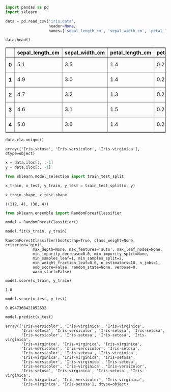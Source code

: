 

```python
import pandas as pd
import sklearn
```


```python
data = pd.read_csv('iris.data', 
                   header=None, 
                   names=['sepal_length_cm', 'sepal_width_cm', 'petal_length_cm', 'petal_width_cm', 'cla'])
```


```python
data.head()
```




<div>
<style scoped>
    .dataframe tbody tr th:only-of-type {
        vertical-align: middle;
    }

    .dataframe tbody tr th {
        vertical-align: top;
    }

    .dataframe thead th {
        text-align: right;
    }
</style>
<table border="1" class="dataframe">
  <thead>
    <tr style="text-align: right;">
      <th></th>
      <th>sepal_length_cm</th>
      <th>sepal_width_cm</th>
      <th>petal_length_cm</th>
      <th>petal_width_cm</th>
      <th>cla</th>
    </tr>
  </thead>
  <tbody>
    <tr>
      <th>0</th>
      <td>5.1</td>
      <td>3.5</td>
      <td>1.4</td>
      <td>0.2</td>
      <td>Iris-setosa</td>
    </tr>
    <tr>
      <th>1</th>
      <td>4.9</td>
      <td>3.0</td>
      <td>1.4</td>
      <td>0.2</td>
      <td>Iris-setosa</td>
    </tr>
    <tr>
      <th>2</th>
      <td>4.7</td>
      <td>3.2</td>
      <td>1.3</td>
      <td>0.2</td>
      <td>Iris-setosa</td>
    </tr>
    <tr>
      <th>3</th>
      <td>4.6</td>
      <td>3.1</td>
      <td>1.5</td>
      <td>0.2</td>
      <td>Iris-setosa</td>
    </tr>
    <tr>
      <th>4</th>
      <td>5.0</td>
      <td>3.6</td>
      <td>1.4</td>
      <td>0.2</td>
      <td>Iris-setosa</td>
    </tr>
  </tbody>
</table>
</div>




```python
data.cla.unique()
```




    array(['Iris-setosa', 'Iris-versicolor', 'Iris-virginica'], dtype=object)




```python
x = data.iloc[:, :-1]
y = data.iloc[:, -1]
```


```python
from sklearn.model_selection import train_test_split
```


```python
x_train, x_test, y_train, y_test = train_test_split(x, y)
```


```python
x_train.shape, x_test.shape
```




    ((112, 4), (38, 4))




```python
from sklearn.ensemble import RandomForestClassifier
```


```python
model = RandomForestClassifier()
```


```python
model.fit(x_train, y_train)
```




    RandomForestClassifier(bootstrap=True, class_weight=None, criterion='gini',
                max_depth=None, max_features='auto', max_leaf_nodes=None,
                min_impurity_decrease=0.0, min_impurity_split=None,
                min_samples_leaf=1, min_samples_split=2,
                min_weight_fraction_leaf=0.0, n_estimators=10, n_jobs=1,
                oob_score=False, random_state=None, verbose=0,
                warm_start=False)




```python
model.score(x_train, y_train)
```




    1.0




```python
model.score(x_test, y_test)
```




    0.8947368421052632




```python
model.predict(x_test)
```




    array(['Iris-versicolor', 'Iris-virginica', 'Iris-virginica',
           'Iris-setosa', 'Iris-versicolor', 'Iris-setosa', 'Iris-setosa',
           'Iris-versicolor', 'Iris-setosa', 'Iris-setosa', 'Iris-virginica',
           'Iris-virginica', 'Iris-virginica', 'Iris-virginica',
           'Iris-versicolor', 'Iris-versicolor', 'Iris-setosa',
           'Iris-versicolor', 'Iris-setosa', 'Iris-virginica',
           'Iris-virginica', 'Iris-virginica', 'Iris-setosa',
           'Iris-versicolor', 'Iris-virginica', 'Iris-setosa',
           'Iris-versicolor', 'Iris-virginica', 'Iris-versicolor',
           'Iris-setosa', 'Iris-virginica', 'Iris-setosa', 'Iris-virginica',
           'Iris-virginica', 'Iris-versicolor', 'Iris-virginica',
           'Iris-virginica', 'Iris-setosa'], dtype=object)




```python

```
